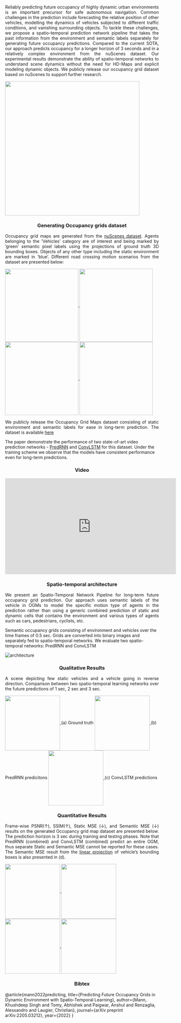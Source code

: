 <p align="justify">
    Reliably predicting future occupancy of highly dynamic urban environments is an important precursor for safe autonomous navigation. Common challenges in the prediction include forecasting the relative position of other vehicles, modelling the dynamics of vehicles subjected to different traffic conditions, and vanishing surrounding objects. To tackle these challenges, we propose a spatio-temporal prediction network pipeline that takes the past information from the environment and semantic labels separately for generating future occupancy predictions. Compared to the current SOTA, our approach predicts occupancy for a longer horizon of 3 seconds and in a relatively complex environment from the nuScenes dataset. Our experimental results demonstrate the ability of spatio-temporal networks to understand scene dynamics without the need for HD-Maps and explicit modeling dynamic objects. We publicly release our occupancy grid dataset based on nuScenes to support further research.
</p>


<a href="url">
  <img src="https://user-images.githubusercontent.com/24546547/177139170-bfd37bd5-9324-4392-b565-faad2138b19e.png" align="center" height="440">
</a>


<h3 align="center" id="heading">
    Generating Occupancy grids dataset
</h3>

<p align="justify">
Occupancy grid maps are generated from the <a href="https://arxiv.org/pdf/1903.11027.pdf">nuScenes dataset</a>. Agents belonging to the ’Vehicles’ category are of interest and being marked by ’green’ semantic pixel labels using the projections of ground truth 3D bounding boxes. Objects of any other type including the static environment are marked in ’blue’. Different road crossing motion scenarios from the dataset are presented below: 
</p>

<a href="url">
  <img src="https://user-images.githubusercontent.com/24546547/177139351-ae4486d2-c493-434f-bba2-bb63fcec0c82.png" align="center" height="240"  width="240">
  <img src="https://user-images.githubusercontent.com/24546547/177139372-3db4e24e-f8a4-4380-aa39-7849b92617d7.png" align="center" height="240"  width="240">
  <img src="https://user-images.githubusercontent.com/24546547/177139409-bb56e1f3-26ed-4d6a-a30a-814718f96659.png" align="center" height="240"  width="240">
  <img src="https://user-images.githubusercontent.com/24546547/177139431-a9630317-3c7f-4164-ad70-66e657d2e73f.png" align="center" height="240"  width="240">
</a>

<p align="justify">
We publicly release the Occupancy Grid Maps dataset consisting of static environment and semantic labels for ease in long-term prediction. The dataset is available <a href="https://archive.org/details/nuscenes-occupancy-grids-dataset">here</a> 

The paper demonstrate the performance of two state-of-art video prediction networks - <a href="https://arxiv.org/pdf/2103.09504.pdf">PredRNN</a> and <a href="https://papers.nips.cc/paper/2015/file/07563a3fe3bbe7e3ba84431ad9d055af-Paper.pdf">ConvLSTM</a> for this dataset. Under the training scheme we observe that the models have consistent performance even for long-term predictions.
</p>

<h3 align="center" id="heading">
    Video
</h3>

<p align="justify">
<iframe width="560" height="315" src="https://www.youtube.com/embed/4W7dT-HfQPQ" title="YouTube video player" frameborder="0" allow="accelerometer; autoplay; clipboard-write; encrypted-media; gyroscope; picture-in-picture" allowfullscreen></iframe>
</p>


<h3 align="center" id="heading">
    Spatio-temporal architecture
</h3>

<p align="justify">
We present an Spatio-Temporal Network Pipeline for long-term future occupancy grid prediction. Our approach uses semantic labels of the vehicle in OGMs to model the specific motion type of agents in the prediction rather than using a generic combined prediction of static and dynamic cells that contains the environment and various types of agents such as cars, pedestrians, cyclists, etc.

Semantic occupancy grids consisting of environment and vehicles over the time frames of 0.5 sec. Grids are converted into binary images and separately fed to spatio-temporal networks. We evaluate two spatio-temporal networks: PredRNN and ConvLSTM
</p>
 
![architecture](https://user-images.githubusercontent.com/24546547/177139739-ebd21b21-4644-48a7-bee2-97b32dc8c3d8.png)


<h3 align="center" id="heading">
    Qualitative Results
</h3>

<p align="justify">
A scene depicting few static vehicles and a vehicle going in reverse direction. Comparison between two spatio-temporal learning networks over the future predictions of 1 sec, 2 sec and 3 sec.
</p>

<a href="url">
  <img src="https://user-images.githubusercontent.com/24546547/177150383-e4e77415-1f9e-4ed8-8932-4ffb55ff3e59.jpg" align="center" height="180">
</a>
(a) Ground truth 

<a href="url">
  <img src="https://user-images.githubusercontent.com/24546547/177150412-cc8c02b8-4ae9-40a7-9726-76b611254ed3.jpg" align="center" height="180">
</a>
(b) PredRNN predicitons

<a href="url">
  <img src="https://user-images.githubusercontent.com/24546547/177150364-58998cf4-04a4-44d9-b709-3df36412cd94.jpg" align="center" height="180">
</a>
(c) ConvLSTM predictions


<h3 align="center" id="heading">
    Quantitative Results
</h3>

<p align="justify">
Frame-wise PSNR(↑), SSIM(↑), Static MSE (↓), and Semantic MSE (↓) results on the generated Occupancy grid map dataset are presented below. The prediction horizon is 3 sec during training and testing phases. Note that PredRNN (combined) and ConvLSTM (combined) predict an entire OGM, thus separate Static and Semantic MSE cannot be reported for these cases. The Semantic MSE result from the <a href="https://hal.inria.fr/hal-03416222/document">linear projection</a> of vehicle’s bounding boxes is also presented in (d).
</p>

<a href="url">
  <img src="https://user-images.githubusercontent.com/24546547/177152101-6ed53611-84f5-4290-9853-086f9290a7c8.jpg" align="center" height="180">
  <img src="https://user-images.githubusercontent.com/24546547/177152127-6526887c-4bb3-4305-8116-d418359aa13d.jpg" align="center" height="180">
</a>

<a href="url">
  <img src="https://user-images.githubusercontent.com/24546547/177152144-99bd9fc0-bae6-4edd-b56c-4f3ea9f26732.jpg" align="center" height="180">
  <img src="https://user-images.githubusercontent.com/24546547/177152178-636a03b6-b636-429d-a3f9-c3fa5d377df9.jpg" align="center" height="180">
</a>


<h3 align="center" id="heading">
    Bibtex
</h3>

@article{mann2022predicting,
  title={Predicting Future Occupancy Grids in Dynamic Environment with Spatio-Temporal Learning},
  author={Mann, Khushdeep Singh and Tomy, Abhishek and Paigwar, Anshul and Renzaglia, Alessandro and Laugier, Christian},
  journal={arXiv preprint arXiv:2205.03212},
  year={2022}
}


